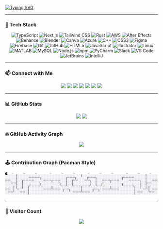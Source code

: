 [![Typing SVG](https://readme-typing-svg.herokuapp.com?font=Ubuntu&weight=800&size=50&pause=500&color=00F762&background=F7FFAC00&center=true&vCenter=true&width=1080&height=300&lines=I+am+Mehrab+Hossain!;A+Blockchain+Enthusiasts+%26+Learner!;Welcome+to+my+profile!+%E2%9A%A1%F0%9F%94%A5)](https://git.io/typing-svg)

---

### 🚀 Tech Stack

<div align="center">
  <img src="https://cdn.jsdelivr.net/gh/devicons/devicon/icons/typescript/typescript-original.svg" height="40" alt="TypeScript" />
  <img src="https://cdn.jsdelivr.net/gh/devicons/devicon/icons/nextjs/nextjs-original.svg" height="40" alt="Next.js" />
  <img src="https://skillicons.dev/icons?i=tailwind" height="40" alt="Tailwind CSS" />
  <img src="https://skillicons.dev/icons?i=rust" height="40" alt="Rust" />
  <img src="https://skillicons.dev/icons?i=aws" height="40" alt="AWS" />
  <img src="https://cdn.jsdelivr.net/gh/devicons/devicon/icons/aftereffects/aftereffects-original.svg" height="40" alt="After Effects" />
  <img src="https://cdn.simpleicons.org/behance/1769FF" height="40" alt="Behance" />
  <img src="https://cdn.simpleicons.org/blender/F5792A" height="40" alt="Blender" />
  <img src="https://cdn.simpleicons.org/canva/00C4CC" height="40" alt="Canva" />
  <img src="https://cdn.jsdelivr.net/gh/devicons/devicon/icons/azure/azure-original.svg" height="40" alt="Azure" />
  <img src="https://cdn.jsdelivr.net/gh/devicons/devicon/icons/cplusplus/cplusplus-original.svg" height="40" alt="C++" />
  <img src="https://cdn.jsdelivr.net/gh/devicons/devicon/icons/css3/css3-original.svg" height="40" alt="CSS3" />
  <img src="https://cdn.jsdelivr.net/gh/devicons/devicon/icons/figma/figma-original.svg" height="40" alt="Figma" />
  <img src="https://cdn.jsdelivr.net/gh/devicons/devicon/icons/firebase/firebase-plain.svg" height="40" alt="Firebase" />
  <img src="https://cdn.jsdelivr.net/gh/devicons/devicon/icons/git/git-original.svg" height="40" alt="Git" />
  <img src="https://cdn.jsdelivr.net/gh/devicons/devicon/icons/github/github-original.svg" height="40" alt="GitHub" />
  <img src="https://cdn.jsdelivr.net/gh/devicons/devicon/icons/html5/html5-original.svg" height="40" alt="HTML5" />
  <img src="https://cdn.jsdelivr.net/gh/devicons/devicon/icons/javascript/javascript-original.svg" height="40" alt="JavaScript" />
  <img src="https://cdn.jsdelivr.net/gh/devicons/devicon/icons/illustrator/illustrator-plain.svg" height="40" alt="Illustrator" />
  <img src="https://cdn.jsdelivr.net/gh/devicons/devicon/icons/linux/linux-original.svg" height="40" alt="Linux" />
  <img src="https://cdn.jsdelivr.net/gh/devicons/devicon/icons/matlab/matlab-original.svg" height="40" alt="MATLAB" />
  <img src="https://cdn.jsdelivr.net/gh/devicons/devicon/icons/mysql/mysql-original.svg" height="40" alt="MySQL" />
  <img src="https://cdn.jsdelivr.net/gh/devicons/devicon/icons/nodejs/nodejs-original.svg" height="40" alt="Node.js" />
  <img src="https://cdn.jsdelivr.net/gh/devicons/devicon/icons/npm/npm-original-wordmark.svg" height="40" alt="npm" />
  <img src="https://cdn.jsdelivr.net/gh/devicons/devicon/icons/pycharm/pycharm-original.svg" height="40" alt="PyCharm" />
  <img src="https://cdn.jsdelivr.net/gh/devicons/devicon/icons/slack/slack-original.svg" height="40" alt="Slack" />
  <img src="https://cdn.jsdelivr.net/gh/devicons/devicon/icons/vscode/vscode-original.svg" height="40" alt="VS Code" />
  <img src="https://cdn.jsdelivr.net/gh/devicons/devicon/icons/jetbrains/jetbrains-original.svg" height="40" alt="JetBrains" />
  <img src="https://cdn.jsdelivr.net/gh/devicons/devicon/icons/intellij/intellij-original.svg" height="40" alt="IntelliJ" />
</div>

---

### 📫 Connect with Me

<div align="center">
  <a href="#"><img src="https://img.shields.io/static/v1?message=LinkedIn&logo=linkedin&label=&color=0077B5&logoColor=white&labelColor=&style=for-the-badge" height="30"/></a>
  <a href="#"><img src="https://img.shields.io/static/v1?message=Twitter&logo=twitter&label=&color=1DA1F2&logoColor=white&labelColor=&style=for-the-badge" height="30"/></a>
  <a href="#"><img src="https://img.shields.io/static/v1?message=Discord&logo=discord&label=&color=7289DA&logoColor=white&labelColor=&style=for-the-badge" height="30"/></a>
  <a href="#"><img src="https://img.shields.io/static/v1?message=Behance&logo=behance&label=&color=1769FF&logoColor=white&labelColor=&style=for-the-badge" height="30"/></a>
  <a href="#"><img src="https://img.shields.io/static/v1?message=Gmail&logo=gmail&label=&color=D14836&logoColor=white&labelColor=&style=for-the-badge" height="30"/></a>
  <a href="#"><img src="https://img.shields.io/static/v1?message=WhatsApp&logo=whatsapp&label=&color=25D366&logoColor=white&labelColor=&style=for-the-badge" height="30"/></a>
  <a href="#"><img src="https://img.shields.io/static/v1?message=Telegram&logo=telegram&label=&color=2CA5E0&logoColor=white&labelColor=&style=for-the-badge" height="30"/></a>
</div>

---

### 📊 GitHub Stats

<div align="center">
  <img src="https://github-readme-stats.vercel.app/api/top-langs?username=shakib-mehrab&layout=compact&theme=dracula&langs_count=6&hide_border=false" height="150"/>
  <img src="https://github-readme-stats.vercel.app/api?username=shakib-mehrab&show_icons=true&count_private=true&theme=dracula&hide_border=false" height="150"/>
</div>

---

### 🔥 GitHub Activity Graph

<div align="center">
  <img src="https://github-readme-activity-graph.vercel.app/graph?username=shakib-mehrab&theme=dracula&area=true&radius=16" height="300"/>
</div>

---

### 🕹️ Contribution Graph (Pacman Style)

<picture>
  <source media="(prefers-color-scheme: dark)" srcset="https://raw.githubusercontent.com/shakib-mehrab/shakib-mehrab/output/pacman-contribution-graph-dark.svg">
  <source media="(prefers-color-scheme: light)" srcset="https://raw.githubusercontent.com/shakib-mehrab/shakib-mehrab/output/pacman-contribution-graph.svg">
  <img src="https://raw.githubusercontent.com/shakib-mehrab/shakib-mehrab/output/pacman-contribution-graph.svg" alt="Pacman Contribution Graph" />
</picture>

---

### 👀 Visitor Count

<div align="center">
  <img src="https://profile-counter.glitch.me/shakib-mehrab/count.svg?" />
</div>
